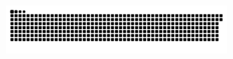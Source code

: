 <picture>
  <source media="(prefers-color-scheme: dark)" srcset="https://raw.githubusercontent.com/MarineHakobyan/MarineHakobyan/711c1a65e6e985ca32e73f2d900b8f941f67488c/github-contribution-grid-snake-dark.svg" />
  <source media="(prefers-color-scheme: light)" srcset="https://raw.githubusercontent.com/MarineHakobyan/MarineHakobyan/711c1a65e6e985ca32e73f2d900b8f941f67488c/github-contribution-grid-snake.svg" />
  <img alt="github-snake" src="https://raw.githubusercontent.com/MarineHakobyan/MarineHakobyan/711c1a65e6e985ca32e73f2d900b8f941f67488c/github-contribution-grid-snake-dark.svg" />
</picture>
